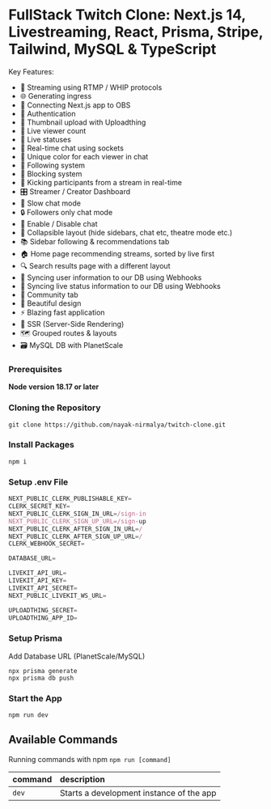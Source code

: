 # FullStack Twitch Clone: Next.js 14, Livestreaming, React, Prisma, Stripe, Tailwind, MySQL & TypeScript

Key Features:

- 📡 Streaming using RTMP / WHIP protocols
- 🌐 Generating ingress
- 🔗 Connecting Next.js app to OBS
- 🔐 Authentication
- 📸 Thumbnail upload with Uploadthing
- 👀 Live viewer count
- 🚦 Live statuses
- 💬 Real-time chat using sockets
- 🎨 Unique color for each viewer in chat
- 👥 Following system
- 🚫 Blocking system
- 👢 Kicking participants from a stream in real-time
- 🎛️ Streamer / Creator Dashboard
- 🐢 Slow chat mode
- 🔒 Followers only chat mode
- 📴 Enable / Disable chat
- 🔽 Collapsible layout (hide sidebars, chat etc, theatre mode etc.)
- 📚 Sidebar following & recommendations tab
- 🏠 Home page recommending streams, sorted by live first
- 🔍 Search results page with a different layout
- 🔄 Syncing user information to our DB using Webhooks
- 📡 Syncing live status information to our DB using Webhooks
- 🤝 Community tab
- 🎨 Beautiful design
- ⚡ Blazing fast application
- 📄 SSR (Server-Side Rendering)
- 🗺️ Grouped routes & layouts
- 🗃️ MySQL DB with PlanetScale

### Prerequisites

**Node version 18.17 or later**

### Cloning the Repository

```shell
git clone https://github.com/nayak-nirmalya/twitch-clone.git
```

### Install Packages

```shell
npm i
```

### Setup .env File

```js
NEXT_PUBLIC_CLERK_PUBLISHABLE_KEY=
CLERK_SECRET_KEY=
NEXT_PUBLIC_CLERK_SIGN_IN_URL=/sign-in
NEXT_PUBLIC_CLERK_SIGN_UP_URL=/sign-up
NEXT_PUBLIC_CLERK_AFTER_SIGN_IN_URL=/
NEXT_PUBLIC_CLERK_AFTER_SIGN_UP_URL=/
CLERK_WEBHOOK_SECRET=

DATABASE_URL=

LIVEKIT_API_URL=
LIVEKIT_API_KEY=
LIVEKIT_API_SECRET=
NEXT_PUBLIC_LIVEKIT_WS_URL=

UPLOADTHING_SECRET=
UPLOADTHING_APP_ID=
```

### Setup Prisma

Add Database URL (PlanetScale/MySQL)

```shell
npx prisma generate
npx prisma db push
```

### Start the App

```shell
npm run dev
```

## Available Commands

Running commands with npm `npm run [command]`

| command | description                              |
| :------ | :--------------------------------------- |
| `dev`   | Starts a development instance of the app |
